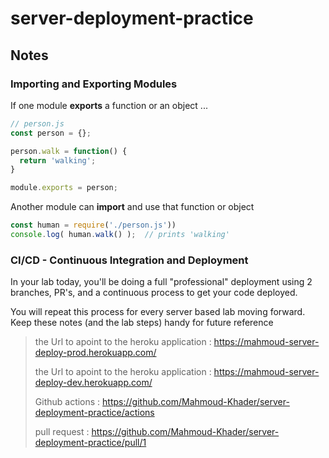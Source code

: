 # server-deployment-practice

## Notes

### Importing and Exporting Modules

If one module **exports** a function or an object ...

```javascript
// person.js
const person = {};

person.walk = function() {
  return 'walking';
}

module.exports = person;
```

Another module can **import** and use that function or object

```javascript
const human = require('./person.js'))
console.log( human.walk() );  // prints 'walking'
```

### CI/CD - Continuous Integration and Deployment

In your lab today, you'll be doing a full "professional" deployment using 2 branches, PR's, and a continuous process to get your code deployed.

You will repeat this process for every server based lab moving forward. Keep these notes (and the lab steps) handy for future reference


> the Url to apoint to the heroku application : https://mahmoud-server-deploy-prod.herokuapp.com/ 
> 
> the Url to apoint to the heroku application : https://mahmoud-server-deploy-dev.herokuapp.com/
>  
> Github actions : https://github.com/Mahmoud-Khader/server-deployment-practice/actions 
> 
> pull request : https://github.com/Mahmoud-Khader/server-deployment-practice/pull/1
> 
